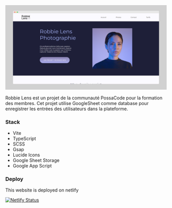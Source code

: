 ![Robbie Lens Screenshot](public/screely-1708804243088.png)

Robbie Lens est un projet de la communauté PossaCode pour la formation des membres.
Cet projet utilise GoogleSheet comme database pour enregistrer les entrées des utilisateurs dans la plateforme.

### Stack

- Vite
- TypeScript
- SCSS
- Gsap
- Lucide Icons
- Google Sheet Storage
- Google App Script


### Deploy

This website is deployed on netlify 

[![Netlify Status](https://api.netlify.com/api/v1/badges/7311c173-a812-4bf8-93f3-3305669894fb/deploy-status)](https://app.netlify.com/sites/brx-hashcode-robbie-lens/deploys)
